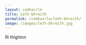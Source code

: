 ```yaml
---
layout: comhairle
title: Leth-bhreith
permalink: /comhairle/leth-bhreith/
image: /images/leth-bhreith.jpg
---
```


Ri thighinn
